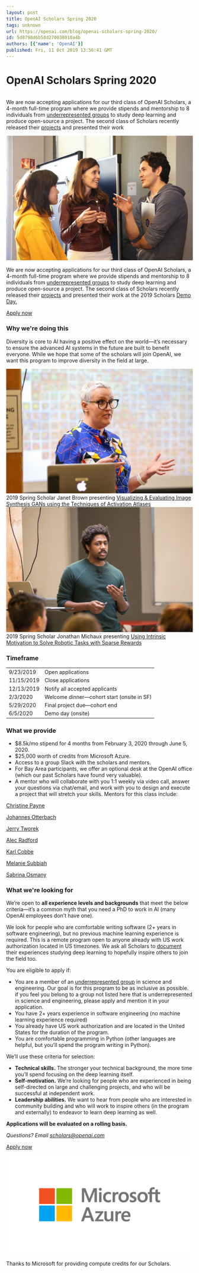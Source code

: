```yaml
---
layout: post
title: OpenAI Scholars Spring 2020
tags: unknown
url: https://openai.com/blog/openai-scholars-spring-2020/
id: 5d8798d6b58d270038010a4b
authors: [{'name': 'OpenAI'}]
published: Fri, 11 Oct 2019 13:56:41 GMT
---
```


# OpenAI Scholars Spring 2020
###### <!--kg-card-begin: markdown--><div class="js-excerpt">
<p>We are now accepting applications for our third class of OpenAI Scholars, a 4-month full-time program where we provide stipends and mentorship to 8 individuals from <a href="https://www.nsf.gov/statistics/2017/nsf17310/digest/introduction/">underrepresented groups</a> to study deep learning and produce open-source a project. The second class of Scholars recently released their <a href="https://openai.com/blog/openai-scholars-class-of-19/">projects</a> and presented their work</p></div>
<!--kg-card-begin: markdown--><div class="js-excerpt">
<img alt="OpenAI Scholars Spring 2020" src="images/IMG_7650.jpg"/><p>We are now accepting applications for our third class of OpenAI Scholars, a 4-month full-time program where we provide stipends and mentorship to 8 individuals from <a href="https://www.nsf.gov/statistics/2017/nsf17310/digest/introduction/">underrepresented groups</a> to study deep learning and produce open-source a project. The second class of Scholars recently released their <a href="https://openai.com/blog/openai-scholars-class-of-19/">projects</a> and presented their work at the 2019 Scholars <a href="https://www.youtube.com/watch?v=4u218xVkjmQ">Demo Day.</a></p>
</div>
<section class="btns"><a class="btn btn-padded icon-external right disabled" href="https://jobs.lever.co/openai/d30e1f04-b548-4503-ba8b-9853cb49bdc7">Apply now</a></section>
<h3 id="whyweredoingthis">Why we're doing this</h3>
<p>Diversity is core to AI having a positive effect on the world—it’s necessary to ensure the advanced AI systems in the future are built to benefit everyone. While we hope that some of the scholars will join OpenAI, we want this program to improve diversity in the field at large.</p>
<div>
<div class="row">
<div class="col">
<img alt="OpenAI Scholars Spring 2020" src="images/demo-day-janet.jpg"/>
<div class="caption">2019 Spring Scholar Janet Brown presenting <a href="https://www.quaternionidentity.com/blog/visualization-gans-act-atlas">Visualizing &amp; Evaluating Image Synthesis GANs
using the Techniques of Activation Atlases</a></div>
</div>
<div class="col">
<img alt="OpenAI Scholars Spring 2020" src="images/demo-day-jonathan.jpg"/>
<div class="caption">2019 Spring Scholar Jonathan Michaux presenting <a href="https://jmichaux.github.io/intrinsic-motivation/">Using Intrinsic Motivation to Solve Robotic Tasks with Sparse Rewards</a></div>
</div>
</div>
</div>
<h3 id="timeframe">Timeframe</h3>
<div class="d-table w-100 mt-n1">
<table style="border-spacing: 0;">
<tr>
<td>9/23/2019</td>
<td>Open applications</td>
</tr>
<tr>
<td>11/15/2019</td>
<td>Close applications</td>
</tr>
<tr>
<td>12/13/2019</td>
<td>Notify all accepted applicants</td>
</tr>
<tr>
<td>2/3/2020</td>
<td>Welcome dinner—cohort start (onsite in SF)</td>
</tr>
<tr>
<td>5/29/2020</td>
<td>Final project due—cohort end</td>
</tr>
<tr>
<td>6/5/2020</td>
<td>Demo day (onsite)</td>
</tr>
</table>
</div>
<h3 id="whatweprovide">What we provide</h3>
<ul>
<li>$8.5k/mo stipend for 4 months from February 3, 2020 through June 5, 2020.</li>
<li>$25,000 worth of credits from Microsoft Azure.</li>
<li>Access to a group Slack with the scholars and mentors.</li>
<li>For Bay Area participants, we offer an optional desk at the OpenAI office (which our past Scholars have found very valuable).</li>
<li>A mentor who will collaborate with you 1:1 weekly via video call, answer your questions via chat/email, and work with you to design and execute a project that will stretch your skills. Mentors for this class include:</li>
</ul>
<div class="mt-2">
<div class="row">
<div class="col-4 col-sm-3">
<a href="http://christinemcleavey.com/">
<figure class="bg-cover aspect-1/1 rounded-circle" style="background-image:url(/content/images/2019/10/christine.jpg)"></figure>
<div class="caption">Christine Payne</div>
</a>
</div>
<div class="col-4 col-sm-3">
<a href="http://jotterbach.github.io/">
<figure class="bg-cover aspect-1/1 rounded-circle" style="background-image:url(/content/images/2019/10/johannes.jpg)">
</figure>
<div class="caption">Johannes Otterbach</div>
</a>
</div>
<div class="col-4 col-sm-3">
<a href="https://blog.millionintegrals.com/">
<figure class="bg-cover aspect-1/1 rounded-circle" style="background-image:url(/content/images/2019/10/jerry.jpg)">
</figure>
<div class="caption">Jerry Tworek</div>
</a>
</div>
<div class="col-4 col-sm-3">
<a href="http://twitter.com/alecrad">
<figure class="bg-cover aspect-1/1 rounded-circle" style="background-image:url(/content/images/2019/10/alec.jpg)"></figure>
<div class="caption">Alec Radford</div>
</a>
</div>
<div class="col-4 col-sm-3">
<a href="https://github.com/kcobbe">
<figure class="bg-cover aspect-1/1 rounded-circle" style="background-image:url(/content/images/2019/10/karl.jpg)"></figure>
<div class="caption">Karl Cobbe</div>
</a>
</div>
<div class="col-4 col-sm-3">
<a href="http://www.melaniesubbiah.com/">
<figure class="bg-cover aspect-1/1 rounded-circle" style="background-image:url(/content/images/2019/10/melanie.jpg)"></figure>
<div class="caption">Melanie Subbiah</div>
</a>
</div>
<div class="col-4 col-sm-3">
<a href="https://twitter.com/sabrinaosmany?lang=en">
<figure class="bg-cover aspect-1/1 rounded-circle" style="background-image:url(/content/images/2019/10/sabrina.jpg)"></figure>
<div class="caption">Sabrina Osmany</div>
</a>
</div>
</div>
</div>
<h3 id="whatwerelookingfor">What we're looking for</h3>
<p>We’re open to <strong>all experience levels and backgrounds</strong> that meet the below criteria—it’s a common myth that you need a PhD to work in AI (many OpenAI employees don’t have one).</p>
<p>We look for people who are comfortable writing software (2+ years in software engineering), but no previous machine learning experience is required. This is a remote program open to anyone already with US work authorization located in US timezones. We ask all Scholars to <a href="https://fatmatarlaci.wordpress.com/">document</a> their experiences studying deep learning to hopefully inspire others to join the field too.</p>
<p>You are eligible to apply if:</p>
<ul>
<li>You are a member of an <a href="https://www.nsf.gov/statistics/2017/nsf17310/digest/introduction/">underrepresented group</a> in science and engineering. Our goal is for this program to be as inclusive as possible. if you feel you belong to a group not listed here that is underrepresented in science and engineering, please apply and mention it in your application.</li>
<li>You have 2+ years experience in software engineering (no machine learning experience required)</li>
<li>You already have US work authorization and are located in the United States for the duration of the program.</li>
<li>You are comfortable programming in Python (other languages are helpful, but you’ll spend the program writing in Python).</li>
</ul>
<p>We’ll use these criteria for selection:</p>
<ul>
<li><strong>Technical skills.</strong> The stronger your technical background, the more time you’ll spend focusing on the deep learning itself.</li>
<li><strong>Self-motivation.</strong> We’re looking for people who are experienced in being self-directed on large and challenging projects, and who will be successful at independent work.</li>
<li><strong>Leadership abilities.</strong> We want to hear from people who are interested in community building and who will work to inspire others (in the program and externally) to endeavor to learn deep learning as well.</li>
</ul>
<p><strong>Applications will be evaluated on a rolling basis.</strong></p>
<p><em>Questions? Email <a href="mailto:scholars@openai.com">scholars@openai.com</a></em></p>
<section class="btns"><a class="btn btn-padded icon-external right disabled" href="https://jobs.lever.co/openai/d30e1f04-b548-4503-ba8b-9853cb49bdc7">Apply now</a></section>
<div class="scrim">
<p><img alt="OpenAI Scholars Spring 2020" src="images/MS-Azure_logo_stacked_c-gray_rgb.png"/></p>
</div>
<div class="caption">Thanks to Microsoft for providing compute credits for our Scholars.</div>
<!--kg-card-end: markdown-->
